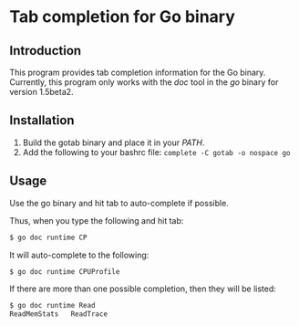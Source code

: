 # Tab completion for Go binary #

## Introduction ##

This program provides tab completion information for the Go binary. Currently,
this program only works with the *doc* tool in the *go* binary for version
1.5beta2.

## Installation ##

1. Build the gotab binary and place it in your *PATH*.
2. Add the following to your bashrc file:
```complete -C gotab -o nospace go```

## Usage ##

Use the go binary and hit tab to auto-complete if possible.

Thus, when you type the following and hit tab:
```bash
$ go doc runtime CP
```

It will auto-complete to the following:
```bash
$ go doc runtime CPUProfile
```

If there are more than one possible completion, then they will be listed:
```bash
$ go doc runtime Read
ReadMemStats   ReadTrace
```

